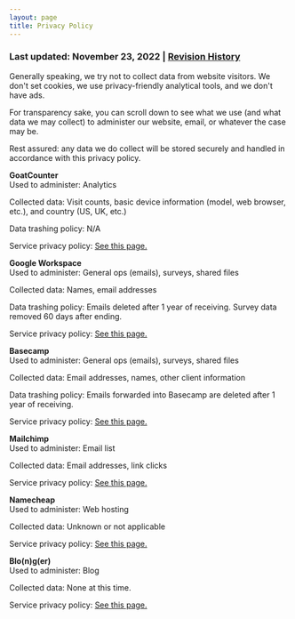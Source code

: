 ```yaml
---
layout: page
title: Privacy Policy
---
```


### Last updated: November 23, 2022 | [Revision History](https://github.com/sladewatkins/privacy-policy/commits/main/PRIVACY-POLICY)

Generally speaking, we try not to collect data from website visitors. We don't
set cookies, we use privacy-friendly analytical tools, and we don't have ads.

For transparency sake, you can scroll down to see what we use (and what data
we may collect) to administer our website, email, or whatever the case may be.

Rest assured: any data we do collect will be stored securely and handled in
accordance with this privacy policy.

**GoatCounter**  
Used to administer: Analytics

Collected data: Visit counts, basic device information (model, web browser,
etc.), and country (US, UK, etc.)

Data trashing policy: N/A

Service privacy policy: [See this page.](https://www.goatcounter.com/help/privacy)

**Google Workspace**  
Used to administer: General ops (emails), surveys, shared
files

Collected data: Names, email addresses

Data trashing policy: Emails deleted after 1 year of receiving. Survey data
removed 60 days after ending.

Service privacy policy: [See this page.](https://policies.google.com/privacy)

**Basecamp**  
Used to administer: General ops (emails), surveys, shared files

Collected data: Email addresses, names, other client information

Data trashing policy: Emails forwarded into Basecamp are deleted after 1 year
of receiving.

Service privacy policy: [See this page.](https://basecamp.com/about/policies/privacy)

**Mailchimp**  
Used to administer: Email list

Collected data: Email addresses, link clicks

Service privacy policy: [See this page.](https://mailchimp.com/legal/privacy/)

**Namecheap**  
Used to administer: Web hosting

Collected data: Unknown or not applicable

Service privacy policy: [See this page.](https://www.namecheap.com/legal/general/privacy-policy/)

**Blo(n)g(er)**  
Used to administer: Blog

Collected data: None at this time. 

Service privacy policy: [See this page.](https://www.sladewatkins.com/privacy/)